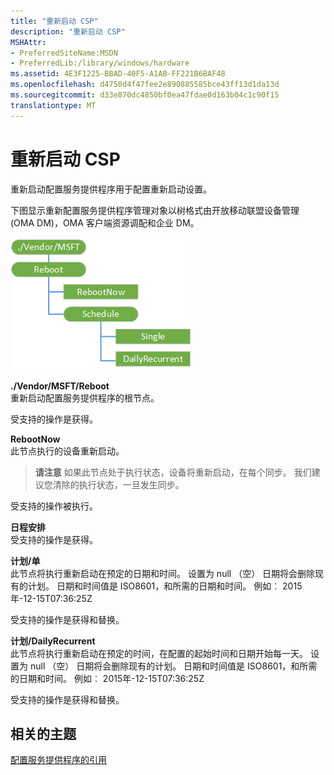 ```yaml
---
title: "重新启动 CSP"
description: "重新启动 CSP"
MSHAttr:
- PreferredSiteName:MSDN
- PreferredLib:/library/windows/hardware
ms.assetid: 4E3F1225-BBAD-40F5-A1AB-FF221B6BAF48
ms.openlocfilehash: d4750d4f47fee2e890885585bce43ff13d1da13d
ms.sourcegitcommit: d33e870dc4850bf0ea47fdae0d163b04c1c90f15
translationtype: MT
---
```

# <a name="reboot-csp"></a>重新启动 CSP


重新启动配置服务提供程序用于配置重新启动设置。

下图显示重新配置服务提供程序管理对象以树格式由开放移动联盟设备管理 (OMA DM)，OMA 客户端资源调配和企业 DM。

![重新启动](images/reboot-csp.png)

<a href="" id="--vendor-msft-reboot"></a>**./Vendor/MSFT/Reboot**  
重新启动配置服务提供程序的根节点。

受支持的操作是获得。

<a href="" id="rebootnow"></a>**RebootNow**  
此节点执行的设备重新启动。

> **请注意** 如果此节点处于执行状态，设备将重新启动，在每个同步。 我们建议您清除的执行状态，一旦发生同步。

 

受支持的操作被执行。

<a href="" id="schedule"></a>**日程安排**  
受支持的操作是获得。

<a href="" id="schedule-single"></a>**计划/单**  
此节点将执行重新启动在预定的日期和时间。 设置为 null （空） 日期将会删除现有的计划。 日期和时间值是 ISO8601，和所需的日期和时间。 例如︰ 2015年-12-15T07:36:25Z

受支持的操作是获得和替换。

<a href="" id="schedule-dailyrecurrent"></a>**计划/DailyRecurrent**  
此节点将执行重新启动在预定的时间，在配置的起始时间和日期开始每一天。 设置为 null （空） 日期将会删除现有的计划。 日期和时间值是 ISO8601，和所需的日期和时间。 例如︰ 2015年-12-15T07:36:25Z

受支持的操作是获得和替换。

## <a name="related-topics"></a>相关的主题


[配置服务提供程序的引用](configuration-service-provider-reference.md)

 

 






